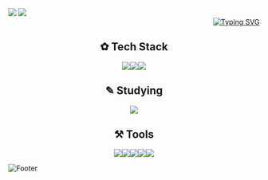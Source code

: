 
<img src="https://capsule-render.vercel.app/api?type=rounded&color=7BD1D2&height=100&width=1000&section=header&text=%E2%8A%B1My%20GitHub%20Profile%E2%8A%B0%20&fontSize=30&fontColor=FFFFFF&fontAlign=50" />


<img src="https://capsule-render.vercel.app/api?type=venom&color=ECEFF1&height=200&section=header&text=Hwang%20hye%20won&fontSize=70"/>

<div align="right">
<a href="https://git.io/typing-svg"><img src="https://readme-typing-svg.demolab.com?font=footlight MT light&pause=1000&random=false&width=435&lines=Hello,+World!" alt="Typing SVG" /></a>
</div>

<h2 align="center"> ✿ Tech Stack </h2>

<div align="center">
<img src="https://img.shields.io/badge/html5-FDF4F5.svg?style=for-the-badge&logo=html5&logoColor=E34F26" /><img src="https://img.shields.io/badge/css3-E8A0BF.svg?style=for-the-badge&logo=css3&logoColor=1572B6" /><img src="https://img.shields.io/badge/adobephotoshop-C0DBEA.svg?style=for-the-badge&logo=adobephotoshop&logoColor=31A8FF" />
</div>



<h2 align="center"> ✎ Studying  </h2>

<div align="center">
<img src="https://img.shields.io/badge/spring-BA90C6.svg?style=for-the-badge&logo=spring&logoColor=1572B6" />
</div>


<h2 align="center"> ⚒ Tools  </h2>
<div align="center">
<img src="https://img.shields.io/badge/github-BA90C6.svg?style=for-the-badge&logo=github&logoColor=181717" /><img src="https://img.shields.io/badge/eclipseide-FDF4F5.svg?style=for-the-badge&logo=eclipseide&logoColor=2C2255" /><img src="https://img.shields.io/badge/androidstudio-BA90C6.svg?style=for-the-badge&logo=androidstudio&logoColor=3DDC84" /><img src="https://img.shields.io/badge/dbeaver-C0DBEA.svg?style=for-the-badge&logo=dbeaver&logoColor=382923" /><img src="https://img.shields.io/badge/sublimetext-FDF4F5.svg?style=for-the-badge&logo=sublimetext&logoColor=FF9800" />
</div>

![Footer](https://capsule-render.vercel.app/api?type=waving&color=0:ECEFF1,100:7BD1D2&height=200&section=footer)
